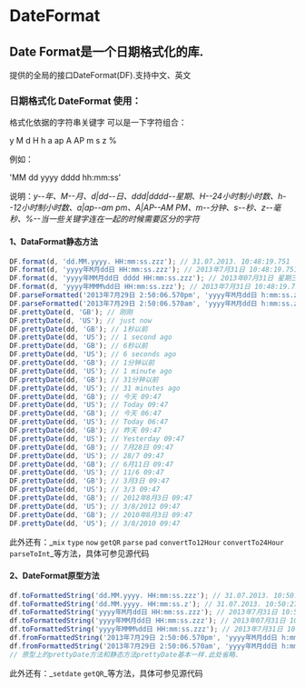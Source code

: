 DateFormat
==========

## Date Format是一个日期格式化的库.

提供的全局的接口DateFormat(DF).支持中文、英文

### 日期格式化 DateFormat 使用：

格式化依据的字符串关键字 可以是一下字符组合：

  y M d H h a ap A AP m s z %

例如：

'MM dd yyyy dddd hh:mm:ss'

说明：_y--年、M--月、d|dd--日、ddd|dddd--星期、H--24小时制小时数、h--12小时制小时数、a|ap--am pm、A|AP--AM PM、m--分钟、s--秒、z--毫秒、%--当一些关键字连在一起的时候需要区分的字符_

#### 1、DataFormat静态方法

```js
DF.format(d, 'dd.MM.yyyy. HH:mm:ss.zzz'); // 31.07.2013. 10:48:19.751
DF.format(d, 'yyyy年M月dd日 HH:mm:ss.zzz'); // 2013年7月31日 10:48:19.751
DF.format(d, 'yyyy年MM月dd日 dddd HH:mm:ss.zzz'); // 2013年07月31日 星期三 10:48:19.751
DF.format(d, 'yyyy年MMM%dd日 HH:mm:ss.zzz'); // 2013年7月31日 10:48:19.751
DF.parseFormatted('2013年7月29日 2:50:06.570pm', 'yyyy年M月dd日 h:mm:ss.zzz%a'); // Mon Jul 29 2013 14:50:06 GMT+0800 (中国标准时间)
DF.parseFormatted('2013年7月29日 2:50:06.570am', 'yyyy年M月dd日 h:mm:ss.zzz%ap'); // Mon Jul 29 2013 02:50:06 GMT+0800 (中国标准时间)
DF.prettyDate(d, 'GB'); // 刚刚
DF.prettyDate(d, 'US'); // just now
DF.prettyDate(dd, 'GB'); // 1秒以前
DF.prettyDate(dd, 'US'); // 1 second ago
DF.prettyDate(dd, 'GB'); // 6秒以前
DF.prettyDate(dd, 'US'); // 6 seconds ago
DF.prettyDate(dd, 'GB'); // 1分钟以前
DF.prettyDate(dd, 'US'); // 1 minute ago
DF.prettyDate(dd, 'GB'); // 31分钟以前
DF.prettyDate(dd, 'US'); // 31 minutes ago
DF.prettyDate(dd, 'GB'); // 今天 09:47
DF.prettyDate(dd, 'US'); // Today 09:47
DF.prettyDate(dd, 'GB'); // 今天 06:47
DF.prettyDate(dd, 'US'); // Today 06:47
DF.prettyDate(dd, 'GB'); // 昨天 09:47
DF.prettyDate(dd, 'US'); // Yesterday 09:47
DF.prettyDate(dd, 'GB'); // 7月28日 09:47
DF.prettyDate(dd, 'US'); // 28/7 09:47
DF.prettyDate(dd, 'GB'); // 6月11日 09:47
DF.prettyDate(dd, 'US'); // 11/6 09:47
DF.prettyDate(dd, 'GB'); // 3月3日 09:47
DF.prettyDate(dd, 'US'); // 3/3 09:47
DF.prettyDate(dd, 'GB'); // 2012年8月3日 09:47
DF.prettyDate(dd, 'US'); // 3/8/2012 09:47
DF.prettyDate(dd, 'GB'); // 2010年8月3日 09:47
DF.prettyDate(dd, 'US'); // 3/8/2010 09:47
```

此外还有：_`mix` `type` `now` `getQR` `parse` `pad` `convertTo12Hour` `convertTo24Hour`  `parseToInt`_等方法，具体可参见源代码

#### 2、DateFormat原型方法

```js
df.toFormattedString('dd.MM.yyyy. HH:mm:ss.zzz'); // 31.07.2013. 10:50:27.864
df.toFormattedString('dd.MM.yyyy. HH:mm:ss.z'); // 31.07.2013. 10:50:27.864
df.toFormattedString('yyyy年M月dd日 HH:mm:ss.zzz'); // 2013年7月31日 10:50:27.864
df.toFormattedString('yyyy年MM月dd日 HH:mm:ss.zzz'); // 2013年07月31日 10:50:27.864
df.toFormattedString('yyyy年MMM%dd日 HH:mm:ss.zzz'); // 2013年7月31日 10:50:27.864
df.fromFormattedString('2013年7月29日 2:50:06.570pm', 'yyyy年M月dd日 h:mm:ss.zzz%a'); // Mon Jul 29 2013 14:50:06 GMT+0800 (中国标准时间)
df.fromFormattedString('2013年7月29日 2:50:06.570am', 'yyyy年M月dd日 h:mm:ss.zzz%ap'); // Mon Jul 29 2013 02:50:06 GMT+0800 (中国标准时间)
// 原型上的prettyDate方法和静态方法prettyDate基本一样.此处省略.
```

此外还有：_`setdate` `getQR`_等方法，具体可参见源代码


